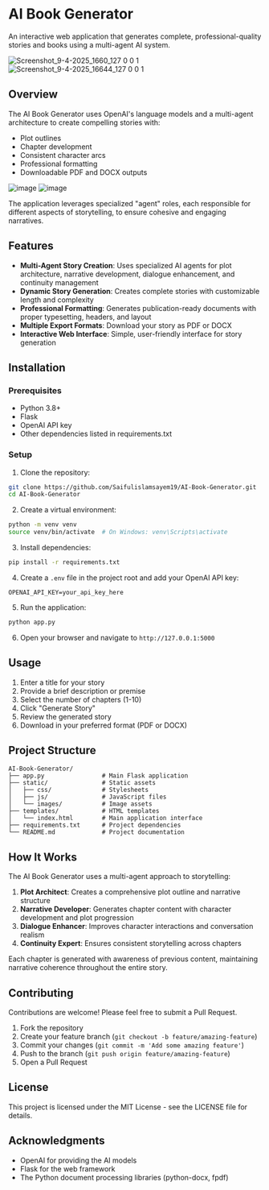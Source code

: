 # AI Book Generator

An interactive web application that generates complete, professional-quality stories and books using a multi-agent AI system.

![Screenshot_9-4-2025_1660_127 0 0 1](https://github.com/user-attachments/assets/1b743776-99fe-4600-8e42-24cd253123b5) 
![Screenshot_9-4-2025_16644_127 0 0 1](https://github.com/user-attachments/assets/b60e020e-8c9f-45e3-871c-3314f88f7a7a)

## Overview

The AI Book Generator uses OpenAI's language models and a multi-agent architecture to create compelling stories with:

- Plot outlines
- Chapter development
- Consistent character arcs
- Professional formatting
- Downloadable PDF and DOCX outputs

![image](https://github.com/user-attachments/assets/1107e10e-5403-41e1-99f8-47e8f18bd14a)
![image](https://github.com/user-attachments/assets/b721b8b0-9819-40ef-a250-63529f8e6865)

The application leverages specialized "agent" roles, each responsible for different aspects of storytelling, to ensure cohesive and engaging narratives.

## Features

- **Multi-Agent Story Creation**: Uses specialized AI agents for plot architecture, narrative development, dialogue enhancement, and continuity management
- **Dynamic Story Generation**: Creates complete stories with customizable length and complexity
- **Professional Formatting**: Generates publication-ready documents with proper typesetting, headers, and layout
- **Multiple Export Formats**: Download your story as PDF or DOCX
- **Interactive Web Interface**: Simple, user-friendly interface for story generation

## Installation

### Prerequisites

- Python 3.8+
- Flask
- OpenAI API key
- Other dependencies listed in requirements.txt

### Setup

1. Clone the repository:
```bash
git clone https://github.com/Saifulislamsayem19/AI-Book-Generator.git
cd AI-Book-Generator
```

2. Create a virtual environment:
```bash
python -m venv venv
source venv/bin/activate  # On Windows: venv\Scripts\activate
```

3. Install dependencies:
```bash
pip install -r requirements.txt
```

4. Create a `.env` file in the project root and add your OpenAI API key:
```
OPENAI_API_KEY=your_api_key_here
```

5. Run the application:
```bash
python app.py
```

6. Open your browser and navigate to `http://127.0.0.1:5000`

## Usage

1. Enter a title for your story
2. Provide a brief description or premise
3. Select the number of chapters (1-10)
4. Click "Generate Story"
5. Review the generated story
6. Download in your preferred format (PDF or DOCX)

## Project Structure

```
AI-Book-Generator/
├── app.py                # Main Flask application
├── static/               # Static assets
│   ├── css/              # Stylesheets
│   ├── js/               # JavaScript files
│   └── images/           # Image assets
├── templates/            # HTML templates
│   └── index.html        # Main application interface
├── requirements.txt      # Project dependencies
└── README.md             # Project documentation
```

## How It Works

The AI Book Generator uses a multi-agent approach to storytelling:

1. **Plot Architect**: Creates a comprehensive plot outline and narrative structure
2. **Narrative Developer**: Generates chapter content with character development and plot progression
3. **Dialogue Enhancer**: Improves character interactions and conversation realism
4. **Continuity Expert**: Ensures consistent storytelling across chapters

Each chapter is generated with awareness of previous content, maintaining narrative coherence throughout the entire story.

## Contributing

Contributions are welcome! Please feel free to submit a Pull Request.

1. Fork the repository
2. Create your feature branch (`git checkout -b feature/amazing-feature`)
3. Commit your changes (`git commit -m 'Add some amazing feature'`)
4. Push to the branch (`git push origin feature/amazing-feature`)
5. Open a Pull Request

## License

This project is licensed under the MIT License - see the LICENSE file for details.

## Acknowledgments

- OpenAI for providing the AI models
- Flask for the web framework
- The Python document processing libraries (python-docx, fpdf)

